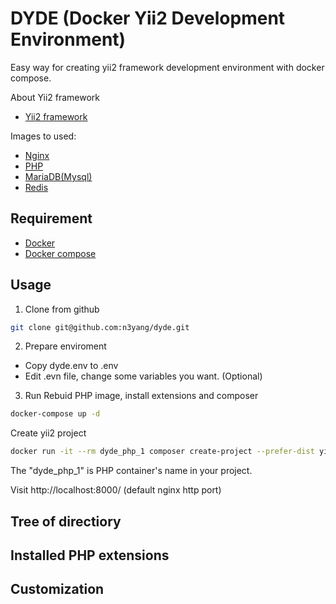 # DYDE (Docker Yii2 Development Environment)
Easy way for creating yii2 framework development environment with docker compose.

About Yii2 framework
* [Yii2 framework](https://www.github.com/yiisoft/yii2)

Images to used:  
* [Nginx](https://hub.docker.com/_/nginx/)
* [PHP](https://hub.docker.com/_/php/)
* [MariaDB(Mysql)](https://hub.docker.com/_/mariadb/)
* [Redis](https://hub.docker.com/_/redis/)

Requirement
-----------
* [Docker](https://docs.docker.com/engine/installation/)
* [Docker compose](https://docs.docker.com/compose/install/)

Usage
------------
1. Clone from github
```bash
git clone git@github.com:n3yang/dyde.git
```
2. Prepare enviroment

* Copy dyde.env to .env
* Edit .evn file, change some variables you want. (Optional)

3. Run
Rebuid PHP image, install extensions and composer
```bash
docker-compose up -d
```
Create yii2 project
```bash
docker run -it --rm dyde_php_1 composer create-project --prefer-dist yiisoft/yii2-app-basic app
```
The "dyde_php_1" is PHP container's name in your project.

Visit http://localhost:8000/ (default nginx http port)

Tree of directiory
------------------


Installed PHP extensions
------------------------


Customization
-------------

